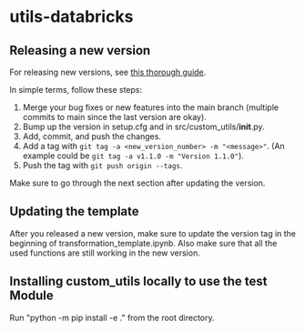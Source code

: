 # utils-databricks


## Releasing a new version

For releasing new versions, see [this thorough guide](https://py-pkgs.org/07-releasing-versioning.html).

In simple terms, follow these steps:
1. Merge your bug fixes or new features into the main branch (multiple commits to main since the last version are okay).
2. Bump up the version in setup.cfg and in src/custom_utils/__init__.py.
3. Add, commit, and push the changes.
4. Add a tag with `git tag -a <new_version_number> -m "<message>"`. (An example could be `git tag -a v1.1.0 -m "Version 1.1.0"`).
5. Push the tag with `git push origin --tags`.

Make sure to go through the next section after updating the version.

## Updating the template
After you released a new version, make sure to update the version tag in the beginning of transformation_template.ipynb.
Also make sure that all the used functions are still working in the new version.

## Installing custom_utils locally to use the test Module
Run "python -m pip install -e ." from the root directory.